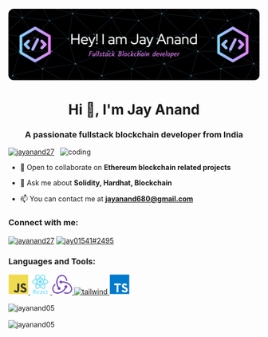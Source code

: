 ![logo](https://github.com/jayanand05/jayanand05/blob/main/github-header-image.png)
<h1 align="center">Hi 👋, I'm Jay Anand</h1>
<h3 align="center">A passionate fullstack blockchain developer from India</h3>

<img align="right" alt="coding" width="400" src="https://user-images.githubusercontent.com/55389276/140866485-8fb1c876-9a8f-4d6a-98dc-08c4981eaf70.gif">

<p align="left"> <a href="https://twitter.com/jayanand27" target="blank"><img src="https://img.shields.io/twitter/follow/jayanand27?logo=twitter&style=for-the-badge" alt="jayanand27" /></a> </p>

- 👯 Open to collaborate on **Ethereum blockchain related projects**

- 💬 Ask me about **Solidity, Hardhat, Blockchain**

- 📫 You can contact me at **jayanand680@gmail.com**

<h3 align="left">Connect with me:</h3>
<p align="left">
<a href="https://twitter.com/jayanand27" target="blank"><img align="center" src="https://raw.githubusercontent.com/rahuldkjain/github-profile-readme-generator/master/src/images/icons/Social/twitter.svg" alt="jayanand27" height="30" width="40" /></a>
  <a href="https://discord.gg/jay01541#2495" target="blank"><img align="center" src="https://raw.githubusercontent.com/rahuldkjain/github-profile-readme-generator/master/src/images/icons/Social/discord.svg" alt="jay01541#2495" height="30" width="40" /></a>
</p>

<h3 align="left">Languages and Tools:</h3>
<p align="left"> <a href="https://developer.mozilla.org/en-US/docs/Web/JavaScript" target="_blank" rel="noreferrer"> <img src="https://raw.githubusercontent.com/devicons/devicon/master/icons/javascript/javascript-original.svg" alt="javascript" width="40" height="40"/> </a> <a href="https://reactjs.org/" target="_blank" rel="noreferrer"> <img src="https://raw.githubusercontent.com/devicons/devicon/master/icons/react/react-original-wordmark.svg" alt="react" width="40" height="40"/> </a> <a href="https://redux.js.org" target="_blank" rel="noreferrer"> <img src="https://raw.githubusercontent.com/devicons/devicon/master/icons/redux/redux-original.svg" alt="redux" width="40" height="40"/> </a> <a href="https://tailwindcss.com/" target="_blank" rel="noreferrer"> <img src="https://www.vectorlogo.zone/logos/tailwindcss/tailwindcss-icon.svg" alt="tailwind" width="40" height="40"/> </a> <a href="https://www.typescriptlang.org/" target="_blank" rel="noreferrer"> <img src="https://raw.githubusercontent.com/devicons/devicon/master/icons/typescript/typescript-original.svg" alt="typescript" width="40" height="40"/> </a> </p>

<p><img align="center" src="https://github-readme-stats.vercel.app/api/top-langs?username=jayanand05&show_icons=true&locale=en&layout=compact" alt="jayanand05" /></p>

<p><img align="center" src="https://github-readme-streak-stats.herokuapp.com/?user=jayanand05&" alt="jayanand05" /></p>
